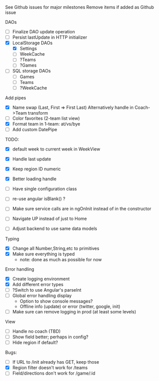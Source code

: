 See Github issues for major milestones
Remove items if added as Github issue

DAOs

- [ ] Finalize DAO update operation
- [ ] Persist lastUpdate in HTTP initializer
- [x] LocalStorage DAOs
    - [x] Settings
    - [ ] WeekCache
    - [ ] ?Teams
    - [ ] ?Games
- [ ] SQL storage DAOs
    - [ ] Games
    - [ ] Teams
    - [ ] ?WeekCache

Add pipes

- [x] Name swap (Last, First => First Last)
      Alternatively handle in Coach->Team transform
- [ ] Color favorites (2-team list view)
- [x] Format team in 1-team: at/vs/bye
- [ ] Add custom DatePipe

TODO:

- [x] default week to current week in WeekView
- [x] Handle last update
- [x] Keep region ID numeric
- [x] Better loading handle
- [ ] Have single configuration class
- [ ] re-use angular isBlank() ?
- [ ] Make sure service calls are in ngOnInit instead of in the constructor

- [ ] Navigate UP instead of just to Home
- [ ] Adjust backend to use same data models

Typing

- [x] Change all Number,String,etc to primitives
- [x] Make sure everything is typed
    - note: done as much as possible for now

Error handling

- [x] Create logging environment
- [x] Add different error types
- [ ] ?Switch to use Angular's parseInt
- [ ] Global error handling display
    - Option to show console messages?
    - Offline info (update) or error (twitter, google, init)
- [ ] Make sure can remove logging in prod (at least some levels)

View

- [ ] Handle no coach (TBD)
- [ ] Show field better; perhaps in config?
- [ ] Hide region if default?

Bugs:

- [ ] If URL to /init already has GET, keep those
- [x] Region filter doesn't work for /teams
- [ ] Field/directions don't work for /game/:id
